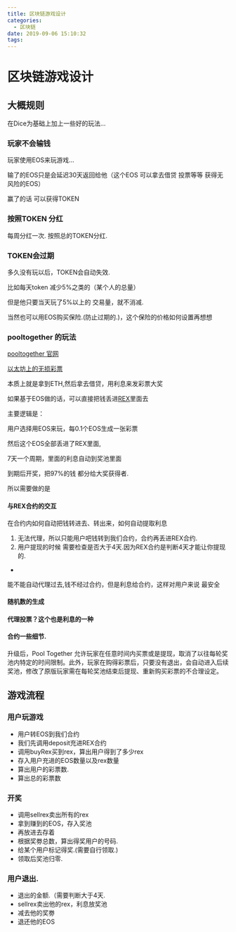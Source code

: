 ```yaml
---
title: 区块链游戏设计
categories:
  - 区块链
date: 2019-09-06 15:10:32
tags:
---
```



# 区块链游戏设计

## 大概规则

在Dice为基础上加上一些好的玩法...

### 玩家不会输钱

玩家使用EOS来玩游戏...

输了的EOS只是会延迟30天返回给他（这个EOS  可以拿去借贷 投票等等 获得无风险的EOS）

赢了的话 可以获得TOKEN

### 按照TOKEN 分红

每周分红一次.  按照总的TOKEN分红.


### TOKEN会过期

多久没有玩以后，TOKEN会自动失效.

比如每天token 减少5%之类的（某个人的总量）

但是他只要当天玩了5%以上的 交易量，就不消减.

当然也可以用EOS购买保险.(防止过期的.)，这个保险的价格如何设置再想想



### pooltogether 的玩法

[pooltogether 官网](https://www.pooltogether.us/pools/0xb7896fce748396EcFC240F5a0d3Cc92ca42D7d84?page=pool)

[以太坊上的无损彩票](https://www.theblockbeats.com/news/3237?from=timeline&isappinstalled=0)

本质上就是拿到ETH,然后拿去借贷，用利息来发彩票大奖

如果基于EOS做的话，可以直接把钱丢进[REX](https://eosrex.io/)里面去

主要逻辑是：

用户选择用EOS来玩，每0.1个EOS生成一张彩票

然后这个EOS全部丢进了REX里面,

7天一个周期，里面的利息自动到奖池里面

到期后开奖，把97%的钱 都分给大奖获得者.

所以需要做的是

#### 与REX合约的交互  
 在合约内如何自动把钱转进去、转出来，如何自动提取利息
 
 1. 无法代理，所以只能用户吧钱转到我们合约，合约再丢进REX合约.
 2. 用户提现的时候 需要检查是否大于4天.因为REX合约是判断4天才能让你提现的.
  - 
 
 能不能自动代理过去,钱不经过合约，但是利息给合约，这样对用户来说  最安全
 
#### 随机数的生成


#### 代理投票？这个也是利息的一种 

#### 合约一些细节.
升级后，Pool Together 允许玩家在任意时间内买票或是提现，取消了以往每轮奖池内特定的时间限制。此外，玩家在购得彩票后，只要没有退出，会自动进入后续奖池，修改了原版玩家需在每轮奖池结束后提现、重新购买彩票的不合理设定。


## 游戏流程

### 用户玩游戏
- 用户转EOS到我们合约
- 我们先调用deposit充进REX合约
- 调用buyRex买到rex，算出用户得到了多少rex
- 存入用户充进的EOS数量以及rex数量
- 算出用户的彩票数.
- 算出总的彩票数

### 开奖

- 调用sellrex卖出所有的rex
- 拿到赚到的EOS，存入奖池
- 再放进去存着
- 根据奖劵总数，算出得奖用户的号码.
- 给某个用户标记得奖.(需要自行领取.)
- 领取后奖池归零.

### 用户退出.

- 退出的金额.（需要判断大于4天.
- sellrex卖出他的rex，利息放奖池
- 减去他的奖劵
- 退还他的EOS

